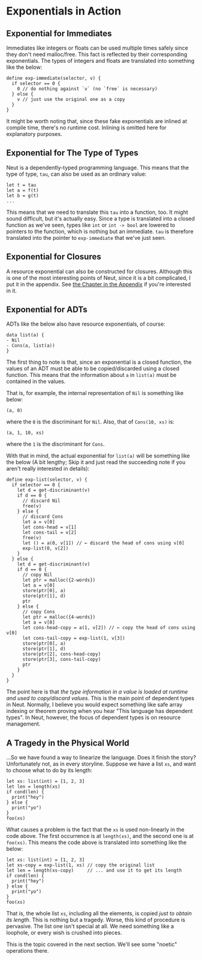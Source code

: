 # Exponentials in Action

## Exponential for Immediates

Immediates like integers or floats can be used multiple times safely since they don't need malloc/free. This fact is reflected by their corresponding exponentials. The types of integers and floats are translated into something like the below:

```neut
define exp-immediate(selector, v) {
  if selector == 0 {
    0 // do nothing against `v` (no `free` is necessary)
  } else {
    v // just use the original one as a copy
  }
}
```

It might be worth noting that, since these fake exponentials are inlined at compile time, there's no runtime cost. Inlining is omitted here for explanatory purposes.

## Exponential for The Type of Types

Neut is a dependently-typed programming language. This means that the type of type, `tau`, can also be used as an ordinary value:

```neut
let t = tau
let a = f(t)
let b = g(t)
...
```

This means that we need to translate this `tau` into a function, too. It might sound difficult, but it's actually easy. Since a type is translated into a closed function as we've seen, types like `int` or `int -> bool` are lowered to pointers to the function, which is nothing but an immediate. `tau` is therefore translated into the pointer to `exp-immediate` that we've just seen.

## Exponential for Closures

A resource exponential can also be constructed for closures. Although this is one of the most interesting points of Neut, since it is a bit complicated, I put it in the appendix. See [the Chapter in the Appendix](./executing-the-function-type.md) if you're interested in it.

## Exponential for ADTs

ADTs like the below also have resource exponentials, of course:

```neut
data list(a) {
- Nil
- Cons(a, list(a))
}
```

The first thing to note is that, since an exponential is a closed function, the values of an ADT must be able to be copied/discarded using a closed function. This means that the information about `a` in `list(a)` must be contained in the values.

That is, for example, the internal representation of `Nil` is something like below:

```neut
(a, 0)
```

where the `0` is the discriminant for `Nil`. Also, that of `Cons(10, xs)` is:

```neut
(a, 1, 10, xs)
```

where the `1` is the discriminant for `Cons`.

With that in mind, the actual exponential for `list(a)` will be something like the below (A bit lengthy; Skip it and just read the succeeding note if you aren't really interested in details):

```neut
define exp-list(selector, v) {
  if selector == 0 {
    let d = get-discriminant(v)
    if d == 0 {
      // discard Nil
      free(v)
    } else {
      // discard Cons
      let a = v[0]
      let cons-head = v[1]
      let cons-tail = v[2]
      free(v)
      let () = a(0, v[1]) // ← discard the head of cons using v[0]
      exp-list(0, v[2])
    }
  } else {
    let d = get-discriminant(v)
    if d == 0 {
      // copy Nil
      let ptr = malloc({2-words})
      let a = v[0]
      store(ptr[0], a)
      store(ptr[1], d)
      ptr
    } else {
      // copy Cons
      let ptr = malloc({4-words})
      let a = v[0]
      let cons-head-copy = a(1, v[2]) // ← copy the head of cons using v[0]
      let cons-tail-copy = exp-list(1, v[3])
      store(ptr[0], a)
      store(ptr[1], d)
      store(ptr[2], cons-head-copy)
      store(ptr[3], cons-tail-copy)
      ptr
    }
  }
}
```

The point here is that *the type information in a value is loaded at runtime and used to copy/discard values*. This is the main point of dependent types in Neut. Normally, I believe you would expect something like safe array indexing or theorem proving when you hear "This language has dependent types". In Neut, however, the focus of dependent types is on resource management.

## A Tragedy in the Physical World

...So we have found a way to linearize the language. Does it finish the story? Unfortunately not, as in every storyline. Suppose we have a list `xs`, and want to choose what to do by its length:

```neut
let xs: list(int) = [1, 2, 3]
let len = length(xs)
if cond(len) {
  print("hey")
} else {
  print("yo")
}
foo(xs)
```

What causes a problem is the fact that the `xs` is used non-linearly in the code above. The first occurrence is at `length(xs)`, and the second one is at `foo(xs)`. This means the code above is translated into something like the below:

```neut
let xs: list(int) = [1, 2, 3]
let xs-copy = exp-list(1, xs) // copy the original list
let len = length(xs-copy)     // ... and use it to get its length
if cond(len) {
  print("hey")
} else {
  print("yo")
}
foo(xs)
```

That is, the whole list `xs`, including all the elements, is copied *just to obtain its length*. This is nothing but a tragedy. Worse, this kind of procedure is pervasive. The list one isn't special at all. We need something like a loophole, or every wish is crushed into pieces.

This is the topic covered in the next section. We'll see some "noetic" operations there.
